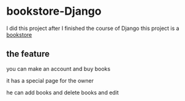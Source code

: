 # bookstore-Django

I did this project after I finished the course of Django 
this project is a [bookstore](https://github.com/MohamedHamed12/bookstore-Django/tree/main/blog) 
## the feature
you can make an account and buy books 

it has a special page for the owner  

he can add books and delete books and edit 
